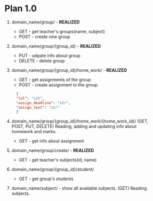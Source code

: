 # Plan 1.0


1. domain_name/group/ - **REALIZED**
   * GET - get teacher's groups(name, subject)
   * POST - create new group

2. domain_name/group/{group_id} - **REALIZED**
   * PUT - udpate info about group
   * DELETE - delete group

4. domain_name/group/{group_id}/home_work/ - **REALIZED**
   * GET - get assignments of the group
   * POST - create assignment to the group
   ```json
     {
     "lol": "int",
     "assign_deadline": "str",
     "assign_text": "str"
     }
   ```

5. domain_name/group/{group_id}/home_work/{home_work_id}/
     (GET, POST, PUT, DELETE) Reading, adding and updating info about homework and marks.
   * GET - get info about assignment

6. domain_name/group/create/ - **REALIZED**
   * GET - get teacher's subjects(id, name)

3. domain_name/group/{group_id}/student/
   * GET - get group's students

7. domain_name/subject/ - show all available subjects. (GET) Reading subjects.
